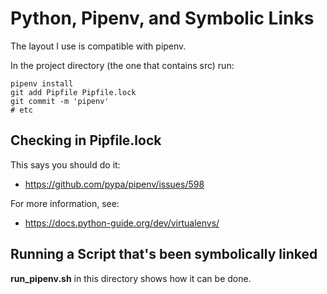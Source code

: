 # Python, Pipenv, and Symbolic Links

The layout I use is compatible with pipenv.

In the project directory (the one that contains src) run:
```
pipenv install
git add Pipfile Pipfile.lock
git commit -m 'pipenv'
# etc
```

## Checking in Pipfile.lock

This says you should do it:

* https://github.com/pypa/pipenv/issues/598


For more information, see:

* https://docs.python-guide.org/dev/virtualenvs/

## Running a Script that's been symbolically linked

**run_pipenv.sh** in this directory shows how it can be done.
